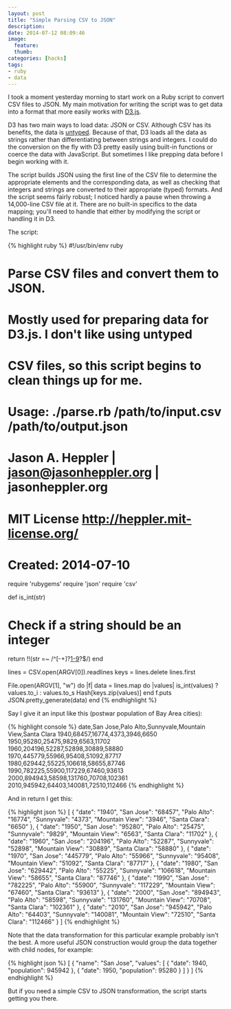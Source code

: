 ```yaml
---
layout: post
title: "Simple Parsing CSV to JSON"
description:
date: 2014-07-12 08:09:46
image:
  feature:
  thumb:
categories: [hacks]
tags:
- ruby
- data
---
```


I took a moment yesterday morning to start work on a Ruby script to convert CSV files to JSON. My main motivation for writing the script was to get data into a format that more easily works with [D3.js](http://d3js.org). 

D3 has two main ways to load data: JSON or CSV. Although CSV has its benefits, the data is [untyped](http://en.wikipedia.org/wiki/Programming_language#Typed_versus_untyped_languages). Because of that, D3 loads all the data as strings rather than differentiating between strings and integers. I could do the conversion on the fly with D3 pretty easily using built-in functions or coerce the data with JavaScript. But sometimes I like prepping data before I begin working with it.

The script builds JSON using the first line of the CSV file to determine the appropriate elements and the corresponding data, as well as checking that integers and strings are converted to their appropriate (typed) formats. And the script seems fairly robust; I noticed hardly a pause when throwing a 14,000-line CSV file at it. There are no built-in specifics to the data mapping; you'll need to handle that either by modifying the script or handling it in D3.

The script: 

{% highlight ruby %}
#!/usr/bin/env ruby

# Parse CSV files and convert them to JSON.
# Mostly used for preparing data for D3.js. I don't like using untyped
# CSV files, so this script begins to clean things up for me.

# Usage: ./parse.rb /path/to/input.csv /path/to/output.json

# Jason A. Heppler | jason@jasonheppler.org | jasonheppler.org
# MIT License <http://heppler.mit-license.org/>
#
# Created: 2014-07-10

require 'rubygems'
require 'json'
require 'csv'

def is_int(str)
  # Check if a string should be an integer
  return !!(str =~ /^[-+]?[1-9]([0-9]*)?$/)
end

lines = CSV.open(ARGV[0]).readlines
keys = lines.delete lines.first

File.open(ARGV[1], "w") do |f|
  data = lines.map do |values|
    is_int(values) ? values.to_i : values.to_s
    Hash[keys.zip(values)]
  end
  f.puts JSON.pretty_generate(data)
end
{% endhighlight %}

Say I give it an input like this (postwar population of Bay Area cities):

{% highlight console %}
date,San Jose,Palo Alto,Sunnyvale,Mountain View,Santa Clara
1940,68457,16774,4373,3946,6650
1950,95280,25475,9829,6563,11702
1960,204196,52287,52898,30889,58880
1970,445779,55966,95408,51092,87717
1980,629442,55225,106618,58655,87746
1990,782225,55900,117229,67460,93613
2000,894943,58598,131760,70708,102361
2010,945942,64403,140081,72510,112466
{% endhighlight %}

And in return I get this:

{% highlight json %}
[
  {
    "date": "1940",
    "San Jose": "68457",
    "Palo Alto": "16774",
    "Sunnyvale": "4373",
    "Mountain View": "3946",
    "Santa Clara": "6650"
  },
  {
    "date": "1950",
    "San Jose": "95280",
    "Palo Alto": "25475",
    "Sunnyvale": "9829",
    "Mountain View": "6563",
    "Santa Clara": "11702"
  },
  {
    "date": "1960",
    "San Jose": "204196",
    "Palo Alto": "52287",
    "Sunnyvale": "52898",
    "Mountain View": "30889",
    "Santa Clara": "58880"
  },
  {
    "date": "1970",
    "San Jose": "445779",
    "Palo Alto": "55966",
    "Sunnyvale": "95408",
    "Mountain View": "51092",
    "Santa Clara": "87717"
  },
  {
    "date": "1980",
    "San Jose": "629442",
    "Palo Alto": "55225",
    "Sunnyvale": "106618",
    "Mountain View": "58655",
    "Santa Clara": "87746"
  },
  {
    "date": "1990",
    "San Jose": "782225",
    "Palo Alto": "55900",
    "Sunnyvale": "117229",
    "Mountain View": "67460",
    "Santa Clara": "93613"
  },
  {
    "date": "2000",
    "San Jose": "894943",
    "Palo Alto": "58598",
    "Sunnyvale": "131760",
    "Mountain View": "70708",
    "Santa Clara": "102361"
  },
  {
    "date": "2010",
    "San Jose": "945942",
    "Palo Alto": "64403",
    "Sunnyvale": "140081",
    "Mountain View": "72510",
    "Santa Clara": "112466"
  }
]
{% endhighlight %}

Note that the data transformation for this particular example probably isn't the best. A more useful JSON construction would group the data together with child nodes, for example:

{% highlight json %}
[
  {
    "name": "San Jose",
    "values": [
      {
        "date": 1940,
        "population": 945942
      },
      {
        "date": 1950,
        "population": 95280
      }
    ]
  }
]
{% endhighlight %}

But if you need a simple CSV to JSON transformation, the script starts getting you there.
